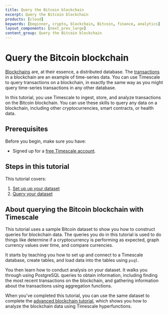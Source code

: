 ```yaml
---
title: Query the Bitcoin blockchain
excerpt: Query the Bitcoin blockchain
products: [cloud]
keywords: [beginner, crypto, blockchain, Bitcoin, finance, analytics]
layout_components: [next_prev_large]
content_group: Query the Bitcoin blockchain
---
```


# Query the Bitcoin blockchain

[Blockchains][blockchain-def] are, at their essence, a distributed database. The
[transactions][transactions-def] in a blockchain are an example of time-series data. You can use
Timescale to query transactions on a blockchain, in exactly the same way as you
might query time-series transactions in any other database.

In this tutorial, you use Timescale to ingest, store, and analyze transactions
on the Bitcoin blockchain. You can use these skills to query any data on a
blockchain, including other cryptocurrencies, smart contracts, or health data.

## Prerequisites

Before you begin, make sure you have:

*   Signed up for a [free Timescale account][cloud-install].

## Steps in this tutorial

This tutorial covers:

1.  [Set up up your dataset][blockchain-dataset]
1.  [Query your dataset][blockchain-query]

## About querying the Bitcoin blockchain with Timescale

This tutorial uses a sample Bitcoin dataset to show you how to construct queries
for blockchain data. The queries you do in this tutorial is used to do things
like determine if a cryptocurrency is performing as expected, graph currency
values over time, and compare currencies.

It starts by teaching you how to set up and connect to a Timescale database,
create tables, and load data into the tables using `psql`.

You then learn how to conduct analysis on your dataset. It walks you through
using PostgreSQL queries to obtain information, including finding the most
recent transactions on the blockchain, and gathering information about the
transactions using aggregation functions.

When you've completed this tutorial, you can use the same dataset to complete
the [advanced blockchain tutorial][analyze-blockchain], which shows you how to
analyze the blockchain data using Timescale hyperfunctions.

[cloud-install]: /getting-started/latest/
[blockchain-dataset]: timescaledb/tutorials/query-blockchain/blockchain-dataset
[blockchain-query]: timescaledb/tutorials/query-blockchain/blockchain-query
[blockchain-def]: https://www.pcmag.com/encyclopedia/term/blockchain
[transactions-def]: https://www.pcmag.com/encyclopedia/term/bitcoin-transaction
[analyze-blockchain]: /tutorials/:currentVersion:/blockchain-analyze/
